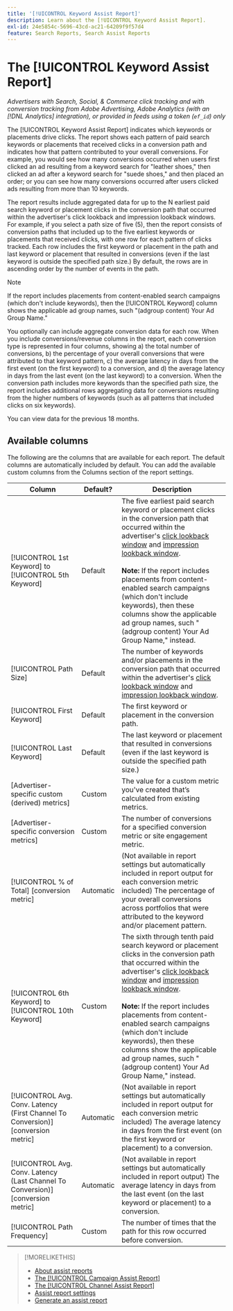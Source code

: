 ```yaml
---
title: '[!UICONTROL Keyword Assist Report]'
description: Learn about the [!UICONTROL Keyword Assist Report].
exl-id: 24e5854c-5696-43cd-ac21-64209f9f57d4
feature: Search Reports, Search Assist Reports
---
```

# The [!UICONTROL Keyword Assist Report]

*Advertisers with Search, Social, & Commerce click tracking and with conversion tracking from Adobe Advertising, Adobe Analytics (with an [!DNL Analytics] integration), or provided in feeds using a token (`ef_id`) only*

The [!UICONTROL Keyword Assist Report] indicates which keywords or placements drive clicks. The report shows each pattern of paid search keywords or placements that received clicks in a conversion path and indicates how that pattern contributed to your overall conversions. For example, you would see how many conversions occurred when users first clicked an ad resulting from a keyword search for "leather shoes," then clicked an ad after a keyword search for "suede shoes," and then placed an order; or you can see how many conversions occurred after users clicked ads resulting from more than 10 keywords.

The report results include aggregated data for up to the N earliest paid search keyword or placement clicks in the conversion path that occurred within the advertiser's
click lookback and impression lookback windows. For example, if you select a path size of five (5), then the report consists of conversion paths that included up to the five earliest keywords or placements that received clicks, with one row for each pattern of clicks tracked. Each row includes the first keyword or placement in the path and last keyword or placement that resulted in conversions (even if the last keyword is outside the specified path size.) By default, the rows are in ascending order by the number of events in the path.

>[!NOTE]
>
>If the report includes placements from content-enabled search campaigns (which don't include keywords), then the [!UICONTROL Keyword] column shows the applicable ad group names, such "(adgroup content) Your Ad Group Name."

You optionally can include aggregate conversion data for each row. When you include conversions/revenue columns in the report, each conversion type is represented in four columns, showing a) the total number of conversions, b) the percentage of your overall conversions that were attributed to that keyword pattern, c)  the average latency in days from the first event (on the first keyword) to a conversion, and d) the average latency in days from the last event (on the last keyword) to a conversion. When the conversion path includes more keywords than the specified path size, the report includes additional rows aggregating data for conversions resulting from the higher numbers of keywords (such as all patterns that included clicks on six keywords).

You can view data for the previous 18 months.

## Available columns

The following are the columns that are available for each report. The default columns are automatically included by default. You can add the available custom columns from the Columns section of the report settings.

| Column | Default? | Description |
| ---- | ---- | ---- |
| [!UICONTROL 1st Keyword] to [!UICONTROL 5th Keyword] | Default | The five earliest paid search keyword or placement clicks in the conversion path that occurred within the advertiser's [click lookback window](/help/search-social-commerce/glossary.md#c-d) and [impression lookback window](/help/search-social-commerce/glossary.md#i-j).<br><br><b>Note:</b> If the report includes placements from content-enabled search campaigns (which don't include keywords), then these columns show the applicable ad group names, such "(adgroup content) Your Ad Group Name," instead. |
| [!UICONTROL Path Size] | Default | The number of keywords and/or placements in the conversion path that occurred within the advertiser's [click lookback window](/help/search-social-commerce/glossary.md#c-d) and [impression lookback window](/help/search-social-commerce/glossary.md#i-j). |
| [!UICONTROL First Keyword] | Default | The first keyword or placement in the conversion path. |
| [!UICONTROL Last Keyword] | Default | The last keyword or placement that resulted in conversions (even if the last keyword is outside the specified path size.) |
| \[Advertiser-specific custom (derived) metrics\] | Custom | The value for a custom metric you've created that’s calculated from existing metrics. |
| \[Advertiser-specific conversion metrics\] | Custom | The number of conversions for a specified conversion metric or site engagement metric. |
| [!UICONTROL % of Total] \[conversion metric\] | Automatic | (Not available in report settings but automatically included in report output for each conversion metric included) The percentage of your overall conversions across portfolios that were attributed to the keyword and/or placement pattern. |
| [!UICONTROL 6th Keyword] to [!UICONTROL 10th Keyword] | Custom | The sixth through tenth paid search keyword or placement clicks in the conversion path that occurred within the advertiser's [click lookback window](/help/search-social-commerce/glossary.md#c-d) and [impression lookback window](/help/search-social-commerce/glossary.md#i-j).<br><br><b>Note:</b> If the report includes placements from content-enabled search campaigns (which don't include keywords), then these columns show the applicable ad group names, such "(adgroup content) Your Ad Group Name," instead. |
| [!UICONTROL Avg. Conv. Latency (First Channel To Conversion)] \[conversion metric\] | Automatic | (Not available in report settings but automatically included in report output for each conversion metric included) The average latency in days from the first event (on the first keyword or placement) to a conversion. |
| [!UICONTROL Avg. Conv. Latency (Last Channel To Conversion)] \[conversion metric\] | Automatic | (Not available in report settings but automatically included in report output) The average latency in days from the last event (on the last keyword or placement) to a conversion. |
| [!UICONTROL Path Frequency] | Custom | The number of times that the path for this row occurred before conversion. |

>[!MORELIKETHIS]
>
>* [About assist reports](assist-report-about.md)
>* [The [!UICONTROL Campaign Assist Report]](campaign-assist-report.md)
>* [The [!UICONTROL Channel Assist Report]](channel-assist-report.md)
>* [Assist report settings](assist-report-settings.md)
>* [Generate an assist report](assist-report-generate.md)
